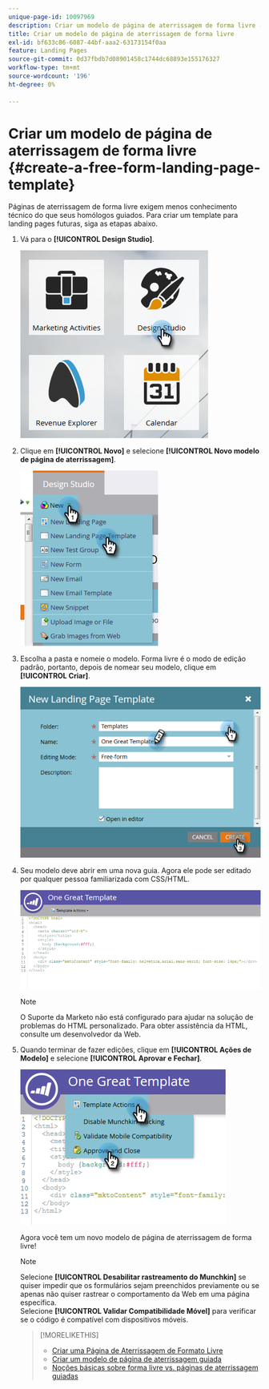 ```yaml
---
unique-page-id: 10097969
description: Criar um modelo de página de aterrissagem de forma livre - Documentação do Marketo - Documentação do produto
title: Criar um modelo de página de aterrissagem de forma livre
exl-id: bf633c86-6087-44bf-aaa2-63173154f0aa
feature: Landing Pages
source-git-commit: 0d37fbdb7d08901458c1744dc68893e155176327
workflow-type: tm+mt
source-wordcount: '196'
ht-degree: 0%

---
```


# Criar um modelo de página de aterrissagem de forma livre {#create-a-free-form-landing-page-template}

Páginas de aterrissagem de forma livre exigem menos conhecimento técnico do que seus homólogos guiados. Para criar um template para landing pages futuras, siga as etapas abaixo.

1. Vá para o **[!UICONTROL Design Studio]**.

   ![](assets/one.png)

1. Clique em **[!UICONTROL Novo]** e selecione **[!UICONTROL Novo modelo de página de aterrissagem]**.

   ![](assets/two.png)

1. Escolha a pasta e nomeie o modelo. Forma livre é o modo de edição padrão, portanto, depois de nomear seu modelo, clique em **[!UICONTROL Criar]**.

   ![](assets/three.png)

1. Seu modelo deve abrir em uma nova guia. Agora ele pode ser editado por qualquer pessoa familiarizada com CSS/HTML.

   ![](assets/four.png)

   >[!NOTE]
   >
   >O Suporte da Marketo não está configurado para ajudar na solução de problemas do HTML personalizado. Para obter assistência da HTML, consulte um desenvolvedor da Web.

1. Quando terminar de fazer edições, clique em **[!UICONTROL Ações de Modelo]** e selecione **[!UICONTROL Aprovar e Fechar]**.

   ![](assets/five.png)

   Agora você tem um novo modelo de página de aterrissagem de forma livre!

   >[!NOTE]
   >
   >Selecione **[!UICONTROL Desabilitar rastreamento do Munchkin]** se quiser impedir que os formulários sejam preenchidos previamente ou se apenas não quiser rastrear o comportamento da Web em uma página específica.\
   >Selecione **[!UICONTROL Validar Compatibilidade Móvel]** para verificar se o código é compatível com dispositivos móveis.

   >[!MORELIKETHIS]
   >
   >* [Criar uma Página de Aterrissagem de Formato Livre](/help/marketo/product-docs/demand-generation/landing-pages/free-form-landing-pages/create-a-free-form-landing-page.md)
   >* [Criar um modelo de página de aterrissagem guiada](/help/marketo/product-docs/demand-generation/landing-pages/landing-page-templates/create-a-guided-landing-page-template.md)
   >* [Noções básicas sobre forma livre vs. páginas de aterrissagem guiadas](/help/marketo/product-docs/demand-generation/landing-pages/understanding-landing-pages/understanding-free-form-vs-guided-landing-pages.md)
